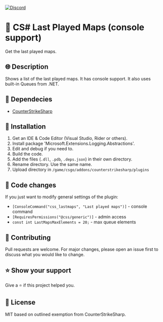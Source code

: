 [![Discord](https://img.shields.io/discord/1323042994437357599?style=for-the-badge)](https://discord.com/invite/zsmUzthPXx)

# 📌 CS# Last Played Maps (console support)
Get the last played maps.

## 🌐 Description
Shows a list of the last played maps. It has console support. It also uses built-in Queues from .NET.

## 📗 Dependecies
- [CounterStrikeSharp](https://github.com/roflmuffin/CounterStrikeSharp)

## 📁 Installation
1. Get an IDE & Code Editor (Visual Studio, Rider or others).
2. Install package 'Microsoft.Extensions.Logging.Abstractions'.
3. Edit and debug if you need to.
4. Build the code.
5. Add the files (`.dll`, `.pdb`, `.deps.json`) in their own directory.
6. Rename directory. Use the same name.
7. Upload directory in `/game/csgo/addons/counterstrikesharp/plugins`

## 📄 Code changes
If you just want to modify general settings of the plugin:
- `[ConsoleCommand("css_lastmaps", "Last played maps")]` - console command
- `[RequiresPermissions("@css/generic")]` - admin access
- `const int LastMapsMaxElements = 20;` - max queue elements

## 🤝 Contributing
Pull requests are welcome. For major changes, please open an issue first to discuss what you would like to change.

## ⭐ Show your support
Give a ⭐ if this project helped you.

## 📝 License
MIT based on outlined exemption from CounterStrikeSharp.
